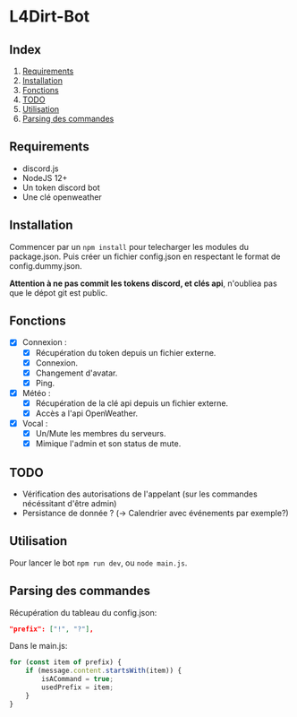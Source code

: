 # L4Dirt-Bot

## Index

1. [Requirements](##-Requirements)
2. [Installation](##-Installation)
3. [Fonctions](##-Fonctions)
4. [TODO](##-TODO)
5. [Utilisation](##-Utilisation)
6. [Parsing des commandes](##-Parsing-des-commandes)

## Requirements

- discord.js
- NodeJS 12+
- Un token discord bot
- Une clé openweather

## Installation

Commencer par un `npm install` pour telecharger les modules du package.json.
Puis créer un fichier config.json en respectant le format de config.dummy.json.

**Attention à ne pas commit les tokens discord, et clés api**, n'oubliea pas que le dépot git est public.

## Fonctions

- [x] Connexion :
  - [x] Récupération du token depuis un fichier externe.
  - [x] Connexion.
  - [x] Changement d'avatar.
  - [x] Ping.
- [x] Météo :
  - [x] Récupération de la clé api depuis un fichier externe.
  - [x] Accès a l'api OpenWeather.
- [x] Vocal :
  - [x] Un/Mute les membres du serveurs.
  - [x] Mimique l'admin et son status de mute.

## TODO

- Vérification des autorisations de l'appelant (sur les commandes nécéssitant d'être admin)
- Persistance de donnée ? (-> Calendrier avec événements par exemple?)

## Utilisation

Pour lancer le bot `npm run dev`, ou `node main.js`.

## Parsing des commandes

Récupération du tableau du config.json:

```json
"prefix": ["!", "?"],
```

Dans le main.js:

```javascript
for (const item of prefix) {
    if (message.content.startsWith(item)) {
        isACommand = true;
        usedPrefix = item;
    }
}
```